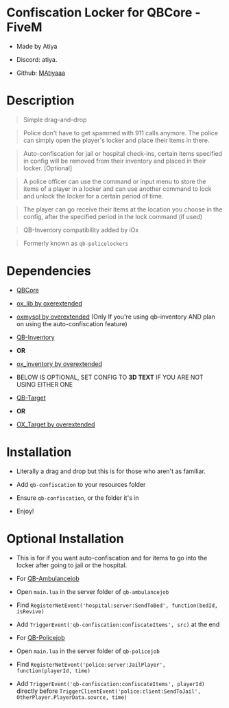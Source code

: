 
# Confiscation Locker for QBCore - FiveM

* Made by Atiya

* Discord: atiya.

* Github: [MAtiyaaa](https://github.com/MAtiyaaa)


# Description

> Simple drag-and-drop

> Police don't have to get spammed with 911 calls anymore. The police can simply open the player's locker and place their items in there.

> Auto-confiscation for jail or hospital check-ins, certain items specified in config will be removed from their inventory and placed in their locker. [Optional]

> A police officer can use the command or input menu to store the items of a player in a locker and can use another command to lock and unlock the locker for a certain period of time.

> The player can go receive their items at the location you choose in the config, after the specified period in the lock command (if used)

> QB-Inventory compatibility added by iOx

> Formerly known as `qb-policelockers`

  

# Dependencies

* [QBCore](https://github.com/qbcore-framework)

* [ox_lib by oxerextended](https://github.com/overextended/ox_lib)

* [oxmysql by overextended](https://github.com/overextended/oxmysql) (Only If you're using qb-inventory AND plan on using the auto-confiscation feature)

* [QB-Inventory](https://github.com/qbcore-framework/qb-inventory)

*  **OR**

* [ox_inventory by overextended](https://github.com/overextended/ox_inventory)

* BELOW IS OPTIONAL, SET CONFIG TO **3D TEXT** IF YOU ARE NOT USING EITHER ONE

* [QB-Target](https://github.com/qbcore-framework/qb-target)

*  **OR**

* [OX_Target by overextended](https://github.com/overextended/ox_target)

  

# Installation

* Literally a drag and drop but this is for those who aren't as familiar.

* Add `qb-confiscation` to your resources folder

* Ensure `qb-confiscation`, or the folder it's in

* Enjoy!

  

# Optional Installation

* This is for if you want auto-confiscation and for items to go into the locker after going to jail or the hospital.

  

* For [QB-Ambulancejob](https://github.com/qbcore-framework/qb-ambulancejob)

* Open `main.lua` in the server folder of `qb-ambulancejob`

* Find `RegisterNetEvent('hospital:server:SendToBed', function(bedId, isRevive)`

* Add `TriggerEvent('qb-confiscation:confiscateItems', src)` at the end

  

* For [QB-Policejob](https://github.com/qbcore-framework/qb-policejob)

* Open `main.lua` in the server folder of `qb-policejob`

* Find `RegisterNetEvent('police:server:JailPlayer', function(playerId, time)`

* Add `TriggerEvent('qb-confiscation:confiscateItems', playerId)` directly before `TriggerClientEvent('police:client:SendToJail', OtherPlayer.PlayerData.source, time)`
